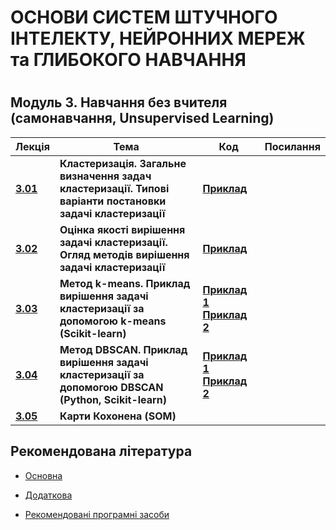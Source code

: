 <p align="center"><h1>ОСНОВИ СИСТЕМ ШТУЧНОГО ІНТЕЛЕКТУ, НЕЙРОННИХ МЕРЕЖ та ГЛИБОКОГО НАВЧАННЯ<h1></p>

<h2>Модуль 3. Навчання без вчителя (самонавчання, Unsupervised Learning) </h2>

| Лекція |Тема | Код | Посилання|
| -------|------ | ------ | ------ |
|**[3.01](/Mod_03_/03_01_Claster/Lec_03_01_git.pdf)**|**Кластеризація. Загальне визначення задач кластеризації. Типові варіанти постановки задачі кластеризації**|[**Приклад**](/Mod_03_/03_01_Claster/CODE_3_01_1/lec_03_01_Exmpl_1.md) | |
|**[3.02](/Mod_03_/03_02_Claster/Lec_03_02_git.pdf)**|**Оцінка якості вирішення задачі кластеризації. Огляд методів вирішення задачі кластеризації**|[**Приклад**](/Mod_03_/03_02_Claster/CODE_3_02_1/lec_03_02_Exmpl_1.md)  | |
|**[3.03](/Mod_03_/03_03_Claster/Lec_03_03_git.pdf)**|**Метод k-means. Приклад вирішення задачі кластеризації за допомогою k-means (Scikit-learn)**|[**Приклад 1**](/Mod_03_/03_03_Claster/CODE_3_03_1/lec_03_03_Exmpl_1.md) [**Приклад 2**](/Mod_03_/03_03_Claster/CODE_3_03_2/lec_03_03_Exmpl_2.md)  | |
|**[3.04](/Mod_03_/03_04_Claster/Lec_03_04_git.pdf)**|**Метод DBSCAN. Приклад вирішення задачі кластеризації за допомогою DBSCAN (Python, Scikit-learn)** | [**Приклад 1**](/Mod_03_/03_04_Claster/CODE_3_04_1/lec_03_04_Exmpl_1.md) [**Приклад 2**](/Mod_03_/03_04_Claster/CODE_3_04_2/lec_03_04_Exmpl_2.md) | |
|**[3.05](/Mod_03_/03_05_Claster/Lec_03_05_git.pdf)**|**Карти Кохонена (SOM)** |  | |

<p align="center"><h2> Рекомендована література </h2></p>

- [Основна](ADDONS/Lit_Main.md)

- [Додаткова](ADDONS/Lit_Add.md)

- [Рекомендовані програмні засоби](ADDONS/Prog_Sys.md)
